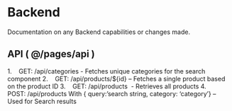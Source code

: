 # Backend

Documentation on any Backend capabilities or changes made.

## API ( @/pages/api )

1.    GET: /api/categories - Fetches unique categories for the search component
2.    GET: /api/products/${id} – Fetches a single product based on the product ID
3.    GET: /api/products  - Retrieves all products
4.    POST: /api/products With { query:’search string, category: ‘category’} – Used for Search results
